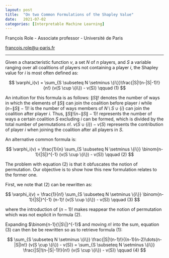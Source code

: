 ```yaml
---
layout: post
title:  "On two Common Formulations of the Shapley Value"
date:   2021-07-02
categories: [Interpretable Machine Learning]
---
```


François Role - Associate professor - Université de Paris

<francois.role@u-paris.fr>


---


Given a characteristic function $v$, a set $N$ of $n$ players, and $S$ a variable ranging over all coalitions of players not containing a player $i$, the Shapley value for $i$ is most often defined as:

$$
\varphi_i(v) = \sum_{S \subseteq N \setminus \{i\}}\frac{|S|!(n-|S|-1)!}{n!} (v(S \cup \{i\}) - v(S)) \qquad (1)
$$



An intuition for this formula is as follows:  $\|S\|!$ denotes the number of ways in which the elements of $\|S\|$ can join the coalition before player $i$ while $(n-\|S\|-1)!$ is the number of ways members of $N \setminus S \cup \{i\}$ can join the coalition after player $i$. Thus, $\|S\|!(n-\|S\|-1)!$ represents the number of ways a certain coalition $S$ excluding $i$ can be formed, which is divided by the total number of permutations $n!$. $v(S \cup \{i\}) - v(S)$ represents the contribution of player $i$ when joining the coalition after all players in $S$.

An alternative common formula is:


$$
\varphi_i(v) = \frac{1}{n} \sum_{S \subseteq N \setminus \{i\}} \binom{n-1}{|S|}^{-1}  (v(S \cup \{i\}) - v(S)) \qquad (2)
$$



The problem with equation (2) is that it obfuscates the notion of permutation. Our objective is to show how this new formulation relates to the former one.

First, we note that (2) can be rewritten as:

$$
\varphi_i(v) = \frac{1}{n!} \sum_{S \subseteq N \setminus \{i\}} \binom{n-1}{|S|}^{-1} (n-1)! (v(S \cup \{i\}) - v(S)) \qquad (3) 
$$

where the introduction of $(n-1)!$ makes reappear the notion of permutation which was not explicit in formula (2).


Expanding $\binom{n-1}{\|S\|}^{-1}$ and moving $n!$ into the sum, equation (3) can then be be rewritten so as to retrieve formula (1):

$$
 \sum_{S \subseteq N \setminus \{i\}} \frac{|S|!(n-1)!}{(n-1)(n-2)\dots(n-|S|)n!} (v(S \cup \{i\}) - v(S))
 = \sum_{S \subseteq N \setminus \{i\}} \frac{|S|!(n-|S|-1)!}{n!} (v(S \cup \{i\}) - v(S)) \qquad (4)
$$



